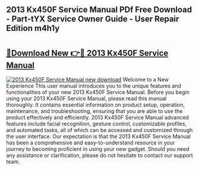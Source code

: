 ## 2013 Kx450F Service Manual PDf Free Download - Part-tYX Service Owner Guide - User Repair Edition m4h1y

# <h2><a href="http://bc33155.oget.top/?id=2013+Kx450F+Service+Manual">🔗Download New 👉🔴 2013 Kx450F Service Manual</a></h2>

[![2013 Kx450F Service Manual new download](https://i.imgur.com/5g1atiW.png)](http://bc33155.oget.top/?id=2013+Kx450F+Service+Manual)
Welcome to a New Experience This user manual introduces you to the unique features and functionalities of your new 2013 Kx450F Service Manual. Before you begin using your 2013 Kx450F Service Manual, please read this manual thoroughly. It contains essential information on product setup, operation, maintenance, and troubleshooting, ensuring that you are able to use the product effectively and efficiently. 2013 Kx450F Service Manual advanced features include facial recognition, gesture control, customizable profiles, and automated tasks, all of which can be accessed and customized through the user interface. Our expectation is that the 2013 Kx450F Service Manual has been a comprehensive and easy-to-understand resource in your journey to becoming proficient in using your new gadget. Should you need any assistance or clarification, please do not hesitate to contact our support team.
